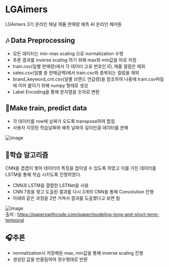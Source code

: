 # LGAimers
LGAimers 3기 온라인 채널 제품 판매량 예측 AI 온라인 해커톤


## 🎶 Data Preprocessing
- 모든 데이터는 min-max scaling 으로 normalization 수행
- 추론 결과를 inverse scaling 하기 위해 max와 min값을 따로 저장
- train.csv(일별 판매량)에서 각 데이터 고유 번호인 ID, 제품 컬럼은 제외
- sales.csv(일별 총 판매금액)에서 train.csv와 중복되는 컬럼을 제외
- brand_keyword_cnt.csv(일별 브랜드 언급량)을 참조하여 나중에 train.csv파일에 이어 붙이기 위해 numpy 형태로 생성
- Label Encoding을 통해 문자열을 숫자로 변환

## 🎵Make train, predict data
- 각 데이터를 row에 날짜가 오도록 transpose하여 합침
- 사용자 지정된 학습날짜와 예측 날짜의 길이만큼 데이터를 분해
  
![image](https://github.com/sbs524/LGAimers/assets/80670002/04e74da2-e99b-4b9e-a111-2d3722f2e9cf)

## 🎸학습 알고리즘
CNN을 겹겹이 쌓아 데이터의 특징을 잡아낼 수 있도록 하였고
이를 거친 데이터를 LSTM을 통해 학습 시키도록 진행하였다.

- CNN과 LSTM을 결합한 LSTNet을 사용
- CNN 7층을 쌓고 도출된 결과를 다시 3개의 CNN을 통해 Convolution 진행
- 아래와 같은 과정을 2번 거쳐서 결과를 도출했다고 보면 됨

![image](https://github.com/sbs524/LGAimers/assets/80670002/f5f457a0-4d69-4e57-8343-c6abcaef92b4)
<br>출처 : https://paperswithcode.com/paper/modeling-long-and-short-term-temporal


## 🎧추론
- normalization시 저장해둔 max, min값을 통해 inverse scaling 진행
- 생성된 값을 반올림하여 정수형태로 반환
